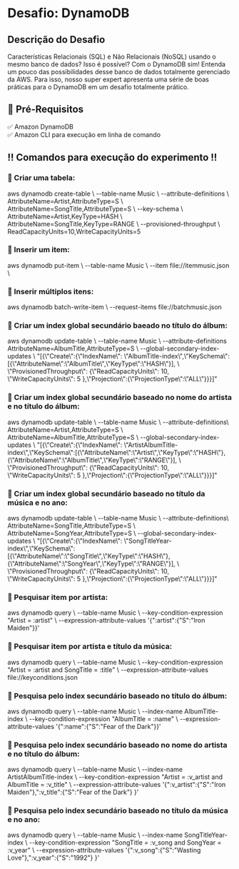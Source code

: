 <h1> Desafio: DynamoDB</h1>

<h2>Descrição do Desafio</h2>
<p>
Características Relacionais (SQL) e Não Relacionais (NoSQL) usando o mesmo banco de dados? Isso é possível? Com o DynamoDB sim! Entenda um pouco das possibilidades desse banco de dados totalmente gerenciado da AWS. Para isso, nosso super expert apresenta uma série de boas práticas para o DynamoDB em um desafio totalmente prático. 
</p>

<h2>🛑 Pré-Requisitos</h2>

<p>
✅ Amazon DynamoDB<br>
✅ Amazon CLI para execução em linha de comando<br>
</p>

<h2> ‼️ Comandos para execução do experimento ‼️</h2>

<h3>🔻 Criar uma tabela:</h3> 
aws dynamodb create-table \
    --table-name Music \
    --attribute-definitions \
        AttributeName=Artist,AttributeType=S \
        AttributeName=SongTitle,AttributeType=S \
    --key-schema \
        AttributeName=Artist,KeyType=HASH \
        AttributeName=SongTitle,KeyType=RANGE \
    --provisioned-throughput \
        ReadCapacityUnits=10,WriteCapacityUnits=5
<br>

<h3>🔻 Inserir um item:</h3> 
aws dynamodb put-item \
    --table-name Music \
    --item file://itemmusic.json \
<br>

<h3>🔻 Inserir múltiplos itens:</h3> 
aws dynamodb batch-write-item \
    --request-items file://batchmusic.json
<br>

<h3>🔻 Criar um index global secundário baeado no título do álbum:</h3> 
aws dynamodb update-table \
    --table-name Music \
    --attribute-definitions AttributeName=AlbumTitle,AttributeType=S \
    --global-secondary-index-updates \
        "[{\"Create\":{\"IndexName\": \"AlbumTitle-index\",\"KeySchema\":[{\"AttributeName\":\"AlbumTitle\",\"KeyType\":\"HASH\"}], \
        \"ProvisionedThroughput\": {\"ReadCapacityUnits\": 10, \"WriteCapacityUnits\": 5      },\"Projection\":{\"ProjectionType\":\"ALL\"}}}]"
<br>

<h3>🔻 Criar um index global secundário baseado no nome do artista e no título do álbum:</h3> 
aws dynamodb update-table \
    --table-name Music \
    --attribute-definitions\
        AttributeName=Artist,AttributeType=S \
        AttributeName=AlbumTitle,AttributeType=S \
    --global-secondary-index-updates \
        "[{\"Create\":{\"IndexName\": \"ArtistAlbumTitle-index\",\"KeySchema\":[{\"AttributeName\":\"Artist\",\"KeyType\":\"HASH\"}, {\"AttributeName\":\"AlbumTitle\",\"KeyType\":\"RANGE\"}], \
        \"ProvisionedThroughput\": {\"ReadCapacityUnits\": 10, \"WriteCapacityUnits\": 5      },\"Projection\":{\"ProjectionType\":\"ALL\"}}}]"
<br>

<h3>🔻  Criar um index global secundário baseado no título da música e no ano:</h3> 
aws dynamodb update-table \
    --table-name Music \
    --attribute-definitions\
        AttributeName=SongTitle,AttributeType=S \
        AttributeName=SongYear,AttributeType=S \
    --global-secondary-index-updates \
        "[{\"Create\":{\"IndexName\": \"SongTitleYear-index\",\"KeySchema\":[{\"AttributeName\":\"SongTitle\",\"KeyType\":\"HASH\"}, {\"AttributeName\":\"SongYear\",\"KeyType\":\"RANGE\"}], \
        \"ProvisionedThroughput\": {\"ReadCapacityUnits\": 10, \"WriteCapacityUnits\": 5      },\"Projection\":{\"ProjectionType\":\"ALL\"}}}]"
<br>

<h3>🔻 Pesquisar item por artista:</h3> 
aws dynamodb query \
    --table-name Music \
    --key-condition-expression "Artist = :artist" \
    --expression-attribute-values  '{":artist":{"S":"Iron Maiden"}}'
<br>

<h3>🔻 Pesquisar item por artista e título da música:</h3> 
aws dynamodb query \
    --table-name Music \
    --key-condition-expression "Artist = :artist and SongTitle = :title" \
    --expression-attribute-values file://keyconditions.json
<br>

<h3>🔻 Pesquisa pelo index secundário baseado no título do álbum:</h3> 
aws dynamodb query \
    --table-name Music \
    --index-name AlbumTitle-index \
    --key-condition-expression "AlbumTitle = :name" \
    --expression-attribute-values  '{":name":{"S":"Fear of the Dark"}}'
<br>

<h3>🔻 Pesquisa pelo index secundário baseado no nome do artista e no título do álbum:</h3> 
aws dynamodb query \
    --table-name Music \
    --index-name ArtistAlbumTitle-index \
    --key-condition-expression "Artist = :v_artist and AlbumTitle = :v_title" \
    --expression-attribute-values  '{":v_artist":{"S":"Iron Maiden"},":v_title":{"S":"Fear of the Dark"} }'
<br>

<h3>🔻 Pesquisa pelo index secundário baseado no título da música e no ano:</h3> 
aws dynamodb query \
    --table-name Music \
    --index-name SongTitleYear-index \
    --key-condition-expression "SongTitle = :v_song and SongYear = :v_year" \
    --expression-attribute-values  '{":v_song":{"S":"Wasting Love"},":v_year":{"S":"1992"} }'
<br>

